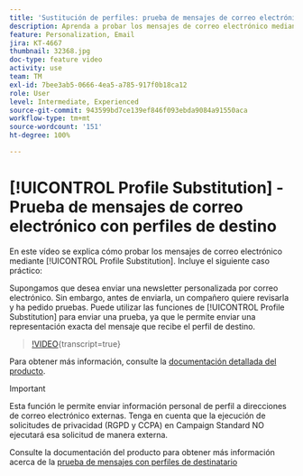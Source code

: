```yaml
---
title: 'Sustitución de perfiles: prueba de mensajes de correo electrónico con perfiles de destino'
description: Aprenda a probar los mensajes de correo electrónico mediante la función de sustitución de perfiles.
feature: Personalization, Email
jira: KT-4667
thumbnail: 32368.jpg
doc-type: feature video
activity: use
team: TM
exl-id: 7bee3ab5-0666-4ea5-a785-917f0b18ca12
role: User
level: Intermediate, Experienced
source-git-commit: 943599bd7ce139ef846f093ebda9084a91550aca
workflow-type: tm+mt
source-wordcount: '151'
ht-degree: 100%

---
```


# [!UICONTROL Profile Substitution] - Prueba de mensajes de correo electrónico con perfiles de destino

En este vídeo se explica cómo probar los mensajes de correo electrónico mediante [!UICONTROL Profile Substitution]. Incluye el siguiente caso práctico:

Supongamos que desea enviar una newsletter personalizada por correo electrónico. Sin embargo, antes de enviarla, un compañero quiere revisarla y ha pedido pruebas. Puede utilizar las funciones de [!UICONTROL Profile Substitution] para enviar una prueba, ya que le permite enviar una representación exacta del mensaje que recibe el perfil de destino.

>[!VIDEO](https://video.tv.adobe.com/v/36462?learn=on&captions=spa){transcript=true}

Para obtener más información, consulte la [documentación detallada del producto](https://experienceleague.adobe.com/docs/campaign-standard/using/testing-and-sending/preparing-and-testing-messages/testing-messages-using-target.html?lang=es).

>[!IMPORTANT]
>
>Esta función le permite enviar información personal de perfil a direcciones de correo electrónico externas. Tenga en cuenta que la ejecución de solicitudes de privacidad (RGPD y CCPA) en Campaign Standard NO ejecutará esa solicitud de manera externa.

Consulte la documentación del producto para obtener más información acerca de la [prueba de mensajes con perfiles de destinatario](https://experienceleague.adobe.com/docs/campaign-standard/using/testing-and-sending/preparing-and-testing-messages/testing-messages-using-target.html?lang=es)
